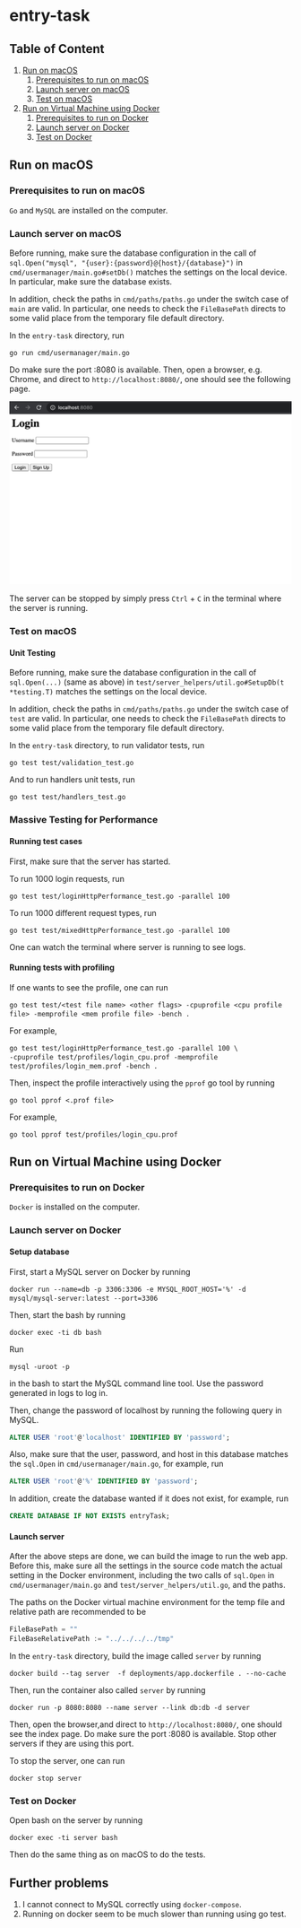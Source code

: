 # entry-task

## Table of Content
1. [Run on macOS](#run-on-macos)
    1. [Prerequisites to run on macOS](#prerequisites-to-run-on-macos)
    1. [Launch server on macOS](#launch-server-on-macos)
    1. [Test on macOS](#test-on-macos)
1. [Run on Virtual Machine using Docker](#run-on-virtual-machine-using-docker)
    1. [Prerequisites to run on Docker](#prerequisites-to-run-on-docker)
    1. [Launch server on Docker](#launch-server-on-docker)
    1. [Test on Docker](#test-on-docker)

## Run on macOS

### Prerequisites to run on macOS

`Go` and `MySQL` are installed on the computer.

### Launch server on macOS

Before running, make sure the database configuration in the call of 
`sql.Open("mysql", "{user}:{password}@{host}/{database}")` in `cmd/usermanager/main.go#setDb()` matches the settings on 
the local device. In particular, make sure the database exists.

In addition, check the paths in `cmd/paths/paths.go` under the switch case of `main` are valid. In particular, one needs
to check the `FileBasePath` directs to some valid place from the temporary file default directory.

In the `entry-task` directory, run
```shell
go run cmd/usermanager/main.go
```
Do make sure the port :8080 is available. Then, open a 
browser, e.g. Chrome, and direct to `http://localhost:8080/`, one should see the following page.

![Index page](docs/screenshots/index.png)

The server can be stopped by simply press `Ctrl` + `C` in the terminal where the server is running.

### Test on macOS

#### Unit Testing

Before running, make sure the database configuration in the call of `sql.Open(...)` (same as above) in 
`test/server_helpers/util.go#SetupDb(t *testing.T)` matches the settings on the local device. 

In addition, check the paths in `cmd/paths/paths.go` under the switch case of `test` are valid. In particular, one needs
to check the `FileBasePath` directs to some valid place from the temporary file default directory.

In the `entry-task` directory, to run validator tests, run 
```shell
go test test/validation_test.go
```
And to run handlers unit tests, run
```shell
go test test/handlers_test.go
```

### Massive Testing for Performance

#### Running test cases

First, make sure that the server has started.

To run 1000 login requests, run
```shell
go test test/loginHttpPerformance_test.go -parallel 100
```
To run 1000 different request types, run
```shell
go test test/mixedHttpPerformance_test.go -parallel 100
```
One can watch the terminal where server is running to see logs.

#### Running tests with profiling

If one wants to see the profile, one can run 
```shell
go test test/<test file name> <other flags> -cpuprofile <cpu profile file> -memprofile <mem profile file> -bench .
```
For example, 
```shell
go test test/loginHttpPerformance_test.go -parallel 100 \
-cpuprofile test/profiles/login_cpu.prof -memprofile test/profiles/login_mem.prof -bench .
``` 
Then, inspect the profile 
interactively using the `pprof` go tool by running 
```shell
go tool pprof <.prof file>
```
For example, 
```shell
go tool pprof test/profiles/login_cpu.prof
````

## Run on Virtual Machine using Docker

### Prerequisites to run on Docker

`Docker` is installed on the computer.

### Launch server on Docker

#### Setup database

First, start a MySQL server on Docker by running 
```shell
docker run --name=db -p 3306:3306 -e MYSQL_ROOT_HOST='%' -d mysql/mysql-server:latest --port=3306
```
Then, start the bash by running
```shell
docker exec -ti db bash
```
Run 
```shell
mysql -uroot -p
```
in the bash to start the MySQL command line tool. Use the password generated in logs to log in.

Then, change the password of localhost by running the following query in MySQL.
```sql
ALTER USER 'root'@'localhost' IDENTIFIED BY 'password';
``` 
Also, make sure that the user, password, and host in this database matches the `sql.Open` in `cmd/usermanager/main.go`, 
for example, run 
```sql
ALTER USER 'root'@'%' IDENTIFIED BY 'password';
```
In addition, create the database wanted if it does 
not exist, for example, run 
```sql
CREATE DATABASE IF NOT EXISTS entryTask;
```

#### Launch server

After the above steps are done, we can build the image to run the web app. Before this, make sure all the settings in 
the source code match the actual setting in the Docker environment, including the two calls of `sql.Open` in 
`cmd/usermanager/main.go` and `test/server_helpers/util.go`, and the paths.

The paths on the Docker virtual machine environment for the temp file and relative path are recommended to be

```go
FileBasePath = ""
FileBaseRelativePath := "../../../../tmp"
```

In the `entry-task` directory, build the image called `server` by running 
```shell
docker build --tag server  -f deployments/app.dockerfile . --no-cache
```
Then, run the container also called `server` by running
```shell
docker run -p 8080:8080 --name server --link db:db -d server
```

Then, open the browser,and direct to `http://localhost:8080/`, one should see the index page. Do make sure the port 
:8080 is available. Stop other servers if they are using this port.

To stop the server, one can run 
```shell
docker stop server
```

### Test on Docker

Open bash on the server by running
```shell
docker exec -ti server bash
```
Then do the same thing as on macOS to do the tests.

## Further problems

1. I cannot connect to MySQL correctly using `docker-compose`.
1. Running on docker seem to be much slower than running using go test.